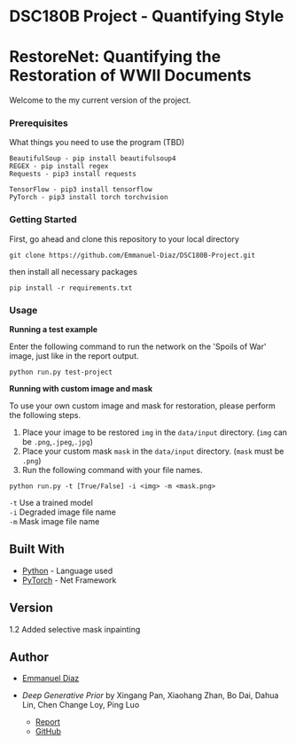# DSC180B Project - Quantifying Style
# RestoreNet: Quantifying the Restoration of WWII Documents

Welcome to the my current version of the project.

### Prerequisites

What things you need to use the program (TBD)

```
BeautifulSoup - pip install beautifulsoup4
REGEX - pip install regex
Requests - pip3 install requests

TensorFlow - pip3 install tensorflow
PyTorch - pip3 install torch torchvision
```

### Getting Started

First, go ahead and clone this repository to your local directory
```
git clone https://github.com/Emmanuel-Diaz/DSC180B-Project.git
```

then install all necessary packages

```
pip install -r requirements.txt
```


### Usage

**Running a test example**

Enter the following command to run the network on the 'Spoils of War' image, just like in the report output.
```
python run.py test-project
```

**Running with custom image and mask**

To use your own custom image and mask for restoration, please perform the following steps.
1. Place your image to be restored ```img``` in the ```data/input``` directory. (```img``` can be ```.png```,```.jpeg```,```.jpg```)
2. Place your custom mask ```mask``` in the ```data/input``` directory. (```mask``` must be ```.png```)
3. Run the following command with your file names.

```
python run.py -t [True/False] -i <img> -m <mask.png>
```

```-t``` Use a trained model <br>
```-i``` Degraded image file name<br>
```-m``` Mask image file name<br>


## Built With

* [Python](https://www.python.org/) - Language used
* [PyTorch](https://www.pytorch.org) - Net Framework


## Version

1.2 Added selective mask inpainting

## Author

* [Emmanuel Diaz](https://github.com/Emmanuel-Diaz)

* *Deep Generative Prior* by Xingang Pan, Xiaohang Zhan, Bo Dai, Dahua Lin, Chen Change Loy, Ping Luo 
	* [Report](https://arxiv.org/abs/2003.13659)
	* [GitHub](https://github.com/XingangPan/deep-generative-prior)
